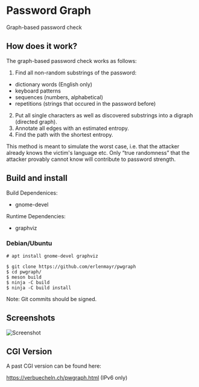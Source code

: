 # Password Graph

Graph-based password check

## How does it work?

The graph-based password check works as follows:
1. Find all non-random substrings of the password:
  - dictionary words (English only)
  - keyboard patterns
  - sequences (numbers, alphabetical)
  - repetitions (strings that occured in the password before)
2. Put all single characters as well as discovered substrings into a digraph (directed graph).
3. Annotate all edges with an estimated entropy.
3. Find the path with the shortest entropy.

This method is meant to simulate the worst case, i.e. that the attacker already knows the victim's language etc. Only “true randomness” that the attacker provably cannot know will contribute to password strength.

## Build and install

Build Dependenices:
- gnome-devel

Runtime Dependencies:
- graphviz

### Debian/Ubuntu
~~~~
# apt install gnome-devel graphviz

$ git clone https://github.com/erlenmayr/pwgraph
$ cd pwgraph/
$ meson build
$ ninja -C build
$ ninja -C build install
~~~~

Note: Git commits should be signed.

## Screenshots

![Screenshot](web/screenshot_2020-06-14.png "Screenshot")

## CGI Version

A past CGI version can be found here:

https://verbuecheln.ch/pwgraph.html (IPv6 only)


